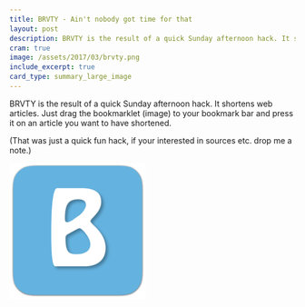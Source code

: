 ```yaml
---
title: BRVTY - Ain't nobody got time for that
layout: post
description: BRVTY is the result of a quick Sunday afternoon hack. It shortens web articles.
cram: true
image: /assets/2017/03/brvty.png
include_excerpt: true
card_type: summary_large_image
---
```


BRVTY is the result of a quick Sunday afternoon hack. It shortens web articles.
Just drag the bookmarklet (image) to your bookmark bar and press it on an article you want to have shortened.

(That was just a quick fun hack, if your interested in sources etc. drop me a note.)

<a href="javascript:(function(){document.location='http://brvty.chjdev.com/?format=html&ratio=0.3&url='+document.location}());">
<img style="width: 15rem; margin: auto;" alt="BRVTY" src="/assets/2017/03/brvty.png"/>
</a>

